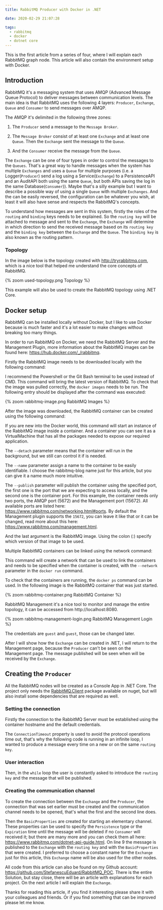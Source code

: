 ```yaml
---
title: RabbitMQ Producer with Docker in .NET

date: 2020-02-29 21:07:28

tags:
  - rabbitmq
  - docker
  - dotnet core
---
```


This is the first article from a series of four, where I will explain each RabbitMQ graph node. This article will also contain the environment setup with Docker.

## Introduction

RabbitMQ it's a messaging system that uses AMQP (Advanced Message Queue Protocol) to deliver messages between communication levels. The main idea is that RabbitMQ uses the following 4 layers: `Producer`, `Exchange`, `Queue` and `Consumer` to send messages over AMQP.

The AMQP it's delimited in the following three zones:

1.  The `Producer` send a message to the `Message Broker`.

2.  The `Message Broker` consist of at least one `Exchange` and at least one `Queue`. Then the `Exchange` sent the message to the `Queue`.

3.  And the `Consumer` receive the message from the `Queue`.

The `Exchange` can be one of four types in order to control the messages to the `Queues`. That's a great way to handle messages when the system has multiple `Exchanges` and uses a `Queue` for multiple purposes (i.e. a Logger(`Producer`) send a log using a Service(`Exchange`) to a PersistenceAPI and an AuditAPI both using the same `Queue`, but both APIs saving the log in the same Database(`Consumer`)). Maybe that's a silly example but I want to describe a possible way of using a single `Queue` with multiple `Exchanges`. And the can be easily reversed, the configuration can be whatever you wish, at least it will also have sense and respects the RabbitMQ's concepts.

To understand how messages are sent in this system, firstly the roles of the `routing` and `binding` keys needs to be explained. So the `routing key` will be attached to message and sent to the `Exchange`, the `Exchange` will determine in which direction to send the received message based on its `routing key` and the `binding key` between the `Exchange` and the `Queue`. The `binding key` is also known as the routing pattern.

### Topology

In the image below is the topology created with http://tryrabbitmq.com, which is a nice tool that helped me understand the core concepts of RabbitMQ.

{% zoom used-topology.png Topology %}

This example will also be used to create the RabbitMQ topology using .NET Core.

## Docker setup

RabbitMQ can be installed locally without Docker, but I like to use Docker because is much faster and it's a lot easier to make changes without breaking too many things.

In order to run RabbitMQ on Docker, we need the RabbitMQ Server and the Management Plugin, more information about the RabbitMQ images can be found here: https://hub.docker.com/_/rabbitmq.

Firstly the RabbitMQ image needs to be downloaded locally with the following command:

<script src="https://gist.github.com/StefanescuEduard/fe30e3486887ae34592816e1c48fc7fb.js"></script>

I recommend the Powershell or the Git Bash terminal to be used instead of CMD. This command will bring the latest version of RabbitMQ. To check that the image was pulled correctly, the `docker images` needs to be run. The following entry should be displayed after the command was executed:

{% zoom rabbitmq-image.png RabbitMQ Images %}

After the image was downloaded, the RabbitMQ container can be created using the following command:

<script src="https://gist.github.com/StefanescuEduard/c5623471e8afa23cda62256e5e2b91f9.js"></script>

If you are new into the Docker world, this command will start an instance of the RabbitMQ image inside a container. And a container you can see it as a VirtualMachine that has all the packages needed to expose our required application.

The `--detach` parameter means that the container will run in the background, but we still can control it if is needed.

The `--name` parameter assign a name to the container to be easily identifiable. I choose the rabbitmq-blog name just for this article, but you can give it a name much more intuitive.

The `--publish` parameter will publish the container using the specified port, the first one is the port that we are expecting to access locally, and the second one is the container port. For this example, the container needs only two ports, the AMQP port (5672) and the Management port (15672). All available ports are listed here: https://www.rabbitmq.com/networking.html#ports. By default the Management plugin supports the `15672`, you can leave it like that or it can be changed, read more about this here: https://www.rabbitmq.com/management.html.

And the last argument is the RabbitMQ image. Using the colon (:) specify which version of that image to be used.

Multiple RabbitMQ containers can be linked using the network command:

<script src="https://gist.github.com/StefanescuEduard/a892a3718e2c7888fc4e06f0ae2ffb45.js"></script>

This command will create a network that can be used to link the containers and needs to be specified when the container is created, with the `--network` parameter in the `docker run` command.

To check that the containers are running, the `docker ps` command can be used. In the following image is the RabbitMQ container that was just started.

{% zoom rabbitmq-container.png RabbitMQ Container %}

RabbitMQ Management it's a nice tool to monitor and manage the entire topology, it can be accessed from http://localhost:8080.

{% zoom rabbitmq-management-login.png RabbitMQ Management Login %}

The credentials are `guest` and `guest`, those can be changed later.

After I will show how the `Exchange` can be created in .NET, I will return to the Management page, because the `Producer` can't be seen on the Management page. The message published will be seen when will be received by the `Exchange`.

## Creating the `Producer`

All the RabbitMQ nodes will be created as a Console App in .NET Core. The project only needs the [RabbitMQ.Client](https://www.nuget.org/packages/RabbitMQ.Client) package available on nuget, but will also install some dependencies that are required as well.

### Setting the connection

Firstly the connection to the RabbitMQ Server must be established using the container hostname and the default credentials.

<script src="https://gist.github.com/StefanescuEduard/a065c80c82fd9f7a1e1b68fdf7885c00.js"></script>

The `ConnectionTimeout` property is used to avoid the protocol operations time out, that's why the following code is running in an infinite loop, I wanted to produce a message every time on a new or on the same `routing key`.

### User interaction

Then, in the `while` loop the user is constantly asked to introduce the `routing key` and the message that will be published.

<script src="https://gist.github.com/StefanescuEduard/0f4ec653ae405a3ae9cd4c0b522b3d30.js"></script>

### Creating the communication channel

To create the connection between the `Exchange` and the `Producer`, the connection that was set earlier must be created and the communication channel needs to be opened, that's what the first and the second line does.

<script src="https://gist.github.com/StefanescuEduard/3e301b944e453a58e924a21d394a6077.js"></script>

Then the `BasicProperties` are created for starting an elementary channel. These properties can be used to specify the `Persistence` type or the `Expiration` time until the message will be deleted if no `Consumer` will received it; but there are many more and you can check them all here: https://www.rabbitmq.com/dotnet-api-guide.html.
On line 9 the message is published to the `Exchange` with the `routing key` and with the `BasicProperties` that were created. I preferred to choose a constant name for the `Exchange` just for this article, this `Exchange` name will be also used for the other nodes.

All code from this article can also be found on my Github account: https://github.com/StefanescuEduard/RabbitMQ_POC. There is the entire Solution, but stay close, there will be an article with explanations for each project.
On the next article I will explain the `Exchange`.

Thanks for reading this article, if you find it interesting please share it with your colleagues and friends. Or if you find something that can be improved please let me know.
